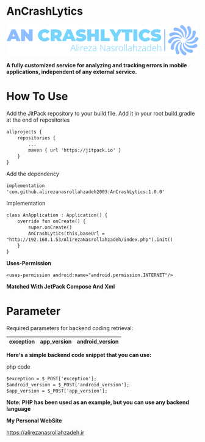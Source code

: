 # AnCrashLytics

<img src="https://github.com/alirezanasrollahzadeh2003/AnCrashLytics/blob/master/logo-no-background.png" alt="An CrashLytics">

**A fully customized service for analyzing and tracking errors in mobile applications, independent of any external service.**

<h1>How To Use</h1>

Add the JitPack repository to your build file. Add it in your root build.gradle at the end of repositories
 
```
allprojects {
    repositories {
    	...
    	maven { url 'https://jitpack.io' }
    }
} 
```

Add the dependency
```
implementation 'com.github.alirezanasrollahzadeh2003:AnCrashLytics:1.0.0'
```

Implementation
```
class AnApplication : Application() {
    override fun onCreate() {
        super.onCreate()
        AnCrashLytics(this,baseUrl = "http://192.168.1.53/AlirezaNasrollahzadeh/index.php").init()
    }
}
```

**Uses-Permission**

```
<uses-permission android:name="android.permission.INTERNET"/>
```

**Matched With JetPack Compose And Xml**

# Parameter
Required parameters for backend coding retrieval:

| exception | app_version | android_version |
| ------- | ------- | ------- |

**Here's a simple backend code snippet that you can use:**

php code
```
$exception = $_POST['exception'];
$android_version = $_POST['android_version'];
$app_version = $_POST['app_version'];
```

**Note: PHP has been used as an example, but you can use any backend language**

**My Personal WebSite**

https://alirezanasrollahzadeh.ir

